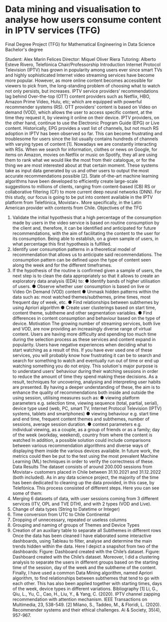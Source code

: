 # Data mining and visualisation to analyse how users consume content in IPTV services (TFG)
 Final Degree Project (TFG) for Mathematical Engineering in Data Science Bachelor's degree

Student: Alex Marin Felices
Director: Miquel Oliver Riera
Tutoring: Alberto Esteve Rivero, Telefónica Chair/Professorship
Introduction
Internet Protocol Television (IPTV) has grown in popularity among users ever since smart
TVs and highly sophisticated Internet video streaming services have become more popular.
However, as more online content becomes accessible for viewers to pick from, the
long-standing problem of choosing what to watch not only persists, but increases. IPTV
service providers’ recommendations lag behind Over-the-top (OTT) content providers such
as Netflix, HBO, Amazon Prime Video, Hulu, etc; which are equipped with powerful
recommender systems (RS). OTT providers’ content is based on Video on demand (VOD),
which allows the user to access specific content, at the time they request it, by viewing it
online on their device. IPTV providers, on the other hand, continue to use the Electronic
Program Guide (EPG) or Live content. Historically, EPG provides a vast list of channels, but
not much RS adoption in IPTV has been observed so far. This can become frustrating and
troublesome for users since the list usually contains hundreds of channels with varying types
of content [1].
Nowadays we are constantly interacting with RSs. When we search for information, clothes
or news on Google, for items on Amazon, movies on Netflix or music on Spotify, they all are
using them to rank what we would like the most from their catalogue, or for the thing we are
most interested about at that certain moment. These systems take as input data generated
by us and other users to output the most accurate recommendations possible [2]. State
of-the-art machine learning algorithms have been developed to efficiently create large-scale
suggestions to millions of clients, ranging from content-based (CB) RS or collaborative
filtering (CF) to more current deep neural networks (DNN). For this study, our focus is going
to be put into content available in the IPTV platform from Telefónica, Movistar+. More
specifically, in the Latin American provider with contents from Chile.
Objectives of the TFG
1. Validate the initial hypothesis that a high percentage of the consumption made by
users in the video service is based on routine consumption by the client and,
therefore, it can be identified and anticipated for future recommendations, with the
aim of facilitating the content to the user for its consumption. Being able to establish,
on a given sample of users, in what percentage this first hypothesis is fulfilled.
2. Identify user consumption patterns in a theoretical model of recommendation that
allows us to anticipate said recommendations. The consumption pattern can be
defined upon the type of content seen along the week and for the different
timeframes.
3. If the hypothesis of the routine is confirmed given a sample of users, the next step is
to clean the data appropriately so that it allows to create an exploratory data analysis
(EDA) to:
● Identify bands of higher utilisation of users.
● Observe whether user consumption is based on live or Video On Demand
(VOD) content
● Unmask hidden patterns within the data such as: most watched
themes/subthemes, prime times, most frequent day of week, etc.
● Find relationships between subthemes by using Apriori algorithm
● Create user clusterings based on start time, content theme, subtheme and
other segmentation variables.
● Find differences in content consumption and behaviour based on the type of
device.
Motivation
The growing number of streaming services, both live and VOD, are now providing an
increasingly diverse range of virtual content. Users are having more difficulty and spending
too much time during the selection process as these services and content expand in
popularity. Users have negative experiences when deciding what to start watching as a
result of this. If you have ever used one of these services, you will probably know how
frustrating it can be to search and search for something to watch and eventually run out of
time or end up watching something you do not enjoy.
This solution's major purpose is to understand users’ behaviour during their watching
sessions in order to reduce the amount of time they spend making these decisions. As a
result, techniques for uncovering, analysing and interpreting user habits are presented. By
having a deeper understanding of these, the aim is to enhance the quality of
recommendations both inside and outside the using session, utilising measures such as:
● viewing platform parameters e.g. selection time, viewing sequence (total, partial,
serial), device type used (web, PC, smart TV, Internet Protocol Television (IPTV)
systems, tablets and smartphones)
● viewing behaviour e.g. start time and end time, frequent content themes and
subthemes, number of sessions, average session duration.
● context parameters e.g. individual viewing, as a couple, as a group of friends or as a
family; day of the week (workday, weekend), country from where the content is
watched
In addition, a possible solution could include comparisons between various recommendation
algorithms and diverse ways of displaying them inside the various devices available. In
future work, the metrics could then be put to the test using the most prevalent Machine
Learning (ML) techniques in order to verify the correctness of these.
Data Results
The dataset consists of around 200.000 sessions from Movistar+ customers placed in Chile
between 31.10.2021 and 31.12.2022 (both included). As in any data science project, the
majority of the time has been dedicated to cleaning up the data provided, in this case, by
Telefónica. This process consisted of different steps. Here you can see some of them:
1. Merging 6 datasets of data, with user sessions coming from 3 different services (ITV,
OPL and TVE DTH), and with 2 types (VOD and Live).
2. Change of data types (String to Datetime or Integer)
3. Time conversion from UTC to Chile Continental
4. Dropping of unnecessary, repeated or useless columns
5. Grouping and naming of groups of Themes and Device Types
6. Creation of an auxiliary table to separate all Subthemes in different rows
Once the data has been cleaned I have elaborated some interactive dashboards, using
Tableau to filter, analyse and determine the main trends hidden within the data. Here I depict
a snapshot from two of the dashboards:
Figure: Dashboard created with the Chile’s dataset.
Figure: Dashboard created with the Chile’s dataset.
Moreover, I did a clustering analysis to separate the users in different groups based on the
starting time of the session, day of the week and the subtheme of the content.
Finally, I have used a common Data Mining algorithm, named Apriori algorithm, to find
relationships between subthemes that tend to go with each other. This has also been applied
together with starting times, days of the week, device types in different variations.
Bibliography
[1] Li, G., Qiu, L., Yu, C., Cao, H., Liu, Y., & Yang, C. (2020). IPTV channel zapping
recommendation with attention mechanism. IEEE Transactions on Multimedia, 23, 538-549.
[2] Milano, S., Taddeo, M., & Floridi, L. (2020). Recommender systems and their ethical
challenges. Ai & Society, 35(4), 957-967.